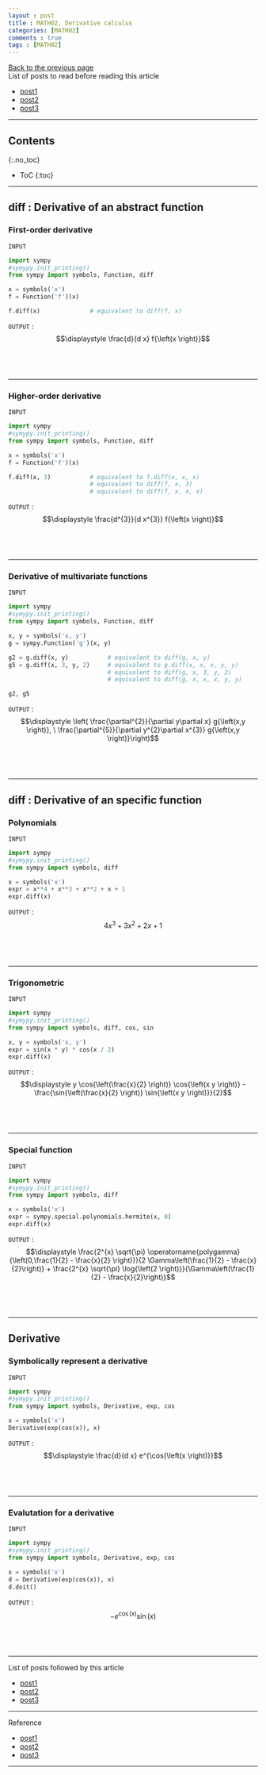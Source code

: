 ```yaml
---
layout : post
title : MATH02, Derivative calculus
categories: [MATH02]
comments : true
tags : [MATH02]
---
```

[Back to the previous page](https://userdyk-github.github.io/Study.html) <br>
List of posts to read before reading this article
- <a href='https://userdyk-github.github.io/'>post1</a>
- <a href='https://userdyk-github.github.io/'>post2</a>
- <a href='https://userdyk-github.github.io/'>post3</a>

---

## Contents
{:.no_toc}

* ToC
{:toc}

<hr class="division1">

## diff : Derivative of an abstract function

### First-order derivative

`INPUT`
```python
import sympy
#symypy.init_printing()
from sympy import symbols, Function, diff

x = symbols('x')
f = Function('f')(x)

f.diff(x)              # equivalent to diff(f, x)
```
`OUTPUT` : <span class='jb-small'>$$\displaystyle \frac{d}{d x} f{\left(x \right)}$$</span>
<br><br><br>

---

### Higher-order derivative

`INPUT`
```python
import sympy
#symypy.init_printing()
from sympy import symbols, Function, diff

x = symbols('x')
f = Function('f')(x)

f.diff(x, 3)           # equivalent to f.diff(x, x, x)
                       # equivalent to diff(f, x, 3)
                       # equivalent to diff(f, x, x, x)
```
`OUTPUT` : <span class='jb-small'>$$\displaystyle \frac{d^{3}}{d x^{3}} f{\left(x \right)}$$</span>
<br><br><br>

---

### Derivative of multivariate functions

`INPUT`
```python
import sympy
#symypy.init_printing()
from sympy import symbols, Function, diff

x, y = symbols('x, y')
g = sympy.Function('g')(x, y)

g2 = g.diff(x, y)           # equivalent to diff(g, x, y)
g5 = g.diff(x, 3, y, 2)     # equivalent to g.diff(x, x, x, y, y)
                            # equivalent to diff(g, x, 3, y, 2)
                            # equivalent to diff(g, x, x, x, y, y)

g2, g5
```
`OUTPUT` : <span class='jb-small'>$$\displaystyle \left( \frac{\partial^{2}}{\partial y\partial x} g{\left(x,y \right)}, \  \frac{\partial^{5}}{\partial y^{2}\partial x^{3}} g{\left(x,y \right)}\right)$$</span>
<br><br><br>

<hr class="division2">

## diff : Derivative of an specific function

### Polynomials

`INPUT`
```python
import sympy
#symypy.init_printing()
from sympy import symbols, diff

x = symbols('x')
expr = x**4 + x**3 + x**2 + x + 1
expr.diff(x)
```
`OUTPUT` : <span class='jb-small'>$$\displaystyle 4 x^{3} + 3 x^{2} + 2 x + 1$$</span>
<br><br><br>

---

### Trigonometric

`INPUT`
```python
import sympy
#symypy.init_printing()
from sympy import symbols, diff, cos, sin

x, y = symbols('x, y')
expr = sin(x * y) * cos(x / 2)
expr.diff(x)
```
`OUTPUT` : <span class='jb-small'>$$\displaystyle y \cos{\left(\frac{x}{2} \right)} \cos{\left(x y \right)} - \frac{\sin{\left(\frac{x}{2} \right)} \sin{\left(x y \right)}}{2}$$</span>
<br><br><br>

---

### Special function

`INPUT`
```python
import sympy
#symypy.init_printing()
from sympy import symbols, diff

x = symbols('x')
expr = sympy.special.polynomials.hermite(x, 0)
expr.diff(x)
```
`OUTPUT` : <span class='jb-small'>$$\displaystyle \frac{2^{x} \sqrt{\pi} \operatorname{polygamma}{\left(0,\frac{1}{2} - \frac{x}{2} \right)}}{2 \Gamma\left(\frac{1}{2} - \frac{x}{2}\right)} + \frac{2^{x} \sqrt{\pi} \log{\left(2 \right)}}{\Gamma\left(\frac{1}{2} - \frac{x}{2}\right)}$$</span>
<br><br><br>

<hr class="division2">

## Derivative

### Symbolically represent a derivative

`INPUT`
```python
import sympy
#symypy.init_printing()
from sympy import symbols, Derivative, exp, cos

x = symbols('x')
Derivative(exp(cos(x)), x)
```
`OUTPUT` : <span class='jb-small'>$$\displaystyle \frac{d}{d x} e^{\cos{\left(x \right)}}$$</span>
<br><br><br>

---

### Evalutation for a derivative

`INPUT`
```python
import sympy
#symypy.init_printing()
from sympy import symbols, Derivative, exp, cos

x = symbols('x')
d = Derivative(exp(cos(x)), x)
d.doit()
```
`OUTPUT` : <span class='jb-small'>$$\displaystyle - e^{\cos{\left(x \right)}} \sin{\left(x \right)}$$</span>
<br><br><br>

<hr class="division1">

List of posts followed by this article
- [post1](https://userdyk-github.github.io/)
- <a href='https://userdyk-github.github.io/'>post2</a>
- <a href='https://userdyk-github.github.io/'>post3</a>

---

Reference
- [post1](https://userdyk-github.github.io/)
- <a href='https://userdyk-github.github.io/'>post2</a>
- <a href='https://userdyk-github.github.io/'>post3</a>

---

